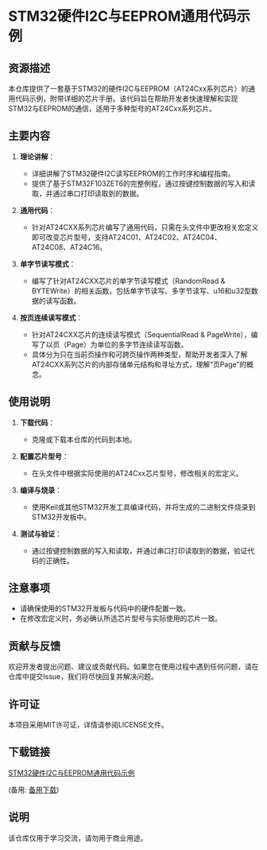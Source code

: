 # STM32硬件I2C与EEPROM通用代码示例

## 资源描述

本仓库提供了一套基于STM32的硬件I2C与EEPROM（AT24Cxx系列芯片）的通用代码示例，附带详细的芯片手册。该代码旨在帮助开发者快速理解和实现STM32与EEPROM的通信，适用于多种型号的AT24Cxx系列芯片。

## 主要内容

1. **理论讲解**：
   - 详细讲解了STM32硬件I2C读写EEPROM的工作时序和编程指南。
   - 提供了基于STM32F103ZET6的完整例程，通过按键控制数据的写入和读取，并通过串口打印读取到的数据。

2. **通用代码**：
   - 针对AT24CXX系列芯片编写了通用代码，只需在头文件中更改相关宏定义即可改变芯片型号，支持AT24C01、AT24C02、AT24C04、AT24C08、AT24C16。

3. **单字节读写模式**：
   - 编写了针对AT24CXX芯片的单字节读写模式（RandomRead & BYTEWrite）的相关函数，包括单字节读写、多字节读写、u16和u32型数据的读写函数。

4. **按页连续读写模式**：
   - 针对AT24CXX芯片的连续读写模式（SequentialRead & PageWrite），编写了以页（Page）为单位的多字节连续读写函数。
   - 具体分为只在当前页操作和可跨页操作两种类型，帮助开发者深入了解AT24CXX系列芯片的内部存储单元结构和寻址方式，理解“页Page”的概念。

## 使用说明

1. **下载代码**：
   - 克隆或下载本仓库的代码到本地。

2. **配置芯片型号**：
   - 在头文件中根据实际使用的AT24Cxx芯片型号，修改相关的宏定义。

3. **编译与烧录**：
   - 使用Keil或其他STM32开发工具编译代码，并将生成的二进制文件烧录到STM32开发板中。

4. **测试与验证**：
   - 通过按键控制数据的写入和读取，并通过串口打印读取到的数据，验证代码的正确性。

## 注意事项

- 请确保使用的STM32开发板与代码中的硬件配置一致。
- 在修改宏定义时，务必确认所选芯片型号与实际使用的芯片一致。

## 贡献与反馈

欢迎开发者提出问题、建议或贡献代码。如果您在使用过程中遇到任何问题，请在仓库中提交Issue，我们将尽快回复并解决问题。

## 许可证

本项目采用MIT许可证，详情请参阅LICENSE文件。

## 下载链接
[STM32硬件I2C与EEPROM通用代码示例](https://pan.quark.cn/s/d593f610f141) 

(备用: [备用下载](https://pan.baidu.com/s/1PnmSjRjv1VQYwST8mbumUQ?pwd=1234))

## 说明

该仓库仅用于学习交流，请勿用于商业用途。
